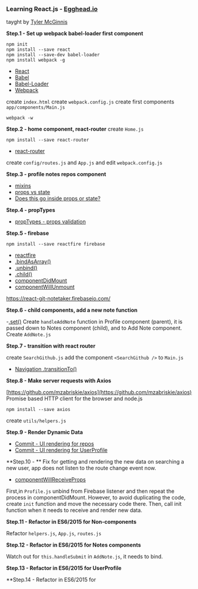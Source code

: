 ### Learning React.js - [Egghead.io](https://egghead.io)
tayght by [Tyler McGinnis](https://egghead.io/instructors/tyler-mcginnis)

**Step.1 - Set up webpack babel-loader first component**
```
npm init
npm install --save react
npm install --save-dev babel-loader
npm install webpack -g
```
- [React](http://facebook.github.io/react/index.html)
- [Babel](https://babeljs.io/)
- [Babel-Loader](https://github.com/babel/babel-loader)
- [Webpack](http://webpack.github.io/)

create `index.html`
create `webpack.config.js`
create first components `app/components/Main.js`

```
webpack -w
```

**Step.2 - home component, react-router**
create `Home.js`
```
npm install --save react-router
```
- [react-router](https://github.com/rackt/react-router)

create `config/routes.js` and `App.js` and edit `webpack.config.js`

**Step.3 - profile notes repos component**
- [mixins](https://facebook.github.io/react/docs/reusable-components.html#mixins)
- [props vs state](https://facebook.github.io/react/docs/thinking-in-react.html#a-brief-interlude-props-vs-state)
- [Does this go inside props or state?](https://github.com/uberVU/react-guide/blob/master/props-vs-state.md#does-this-go-inside-props-or-state)

**Step.4 - propTypes**

- [propTypes - props validation](https://facebook.github.io/react/docs/reusable-components.html#prop-validation)

**Step.5 - firebase**
```
npm install --save reactfire firebase
```
- [reactfire](https://www.firebase.com/docs/web/libraries/react/?utm_source=reactfire)
- [.bindAsArray()](https://www.firebase.com/docs/web/libraries/react/api.html#section-bindAsArray)
- [.unbind()](https://www.firebase.com/docs/web/libraries/react/api.html#section-unbind)
- [.child()](https://www.firebase.com/docs/web/api/firebase/child.html)
- [componentDidMount](https://facebook.github.io/react/docs/component-specs.html#mounting-componentdidmount)
- [componentWillUnmount](https://facebook.github.io/react/docs/component-specs.html#unmounting-componentwillunmount)

https://react-git-notetaker.firebaseio.com/

**Step.6 - child components, add a new note function**

-[.set()](https://www.firebase.com/docs/web/api/firebase/set.html)
Create `handleAddNote` function in Profile component (parent), it is passed down to Notes component (child), and to Add Note component.
Create `AddNote.js`

**Step.7 - transition with react router**

create `SearchGithub.js`
add the component `<SearchGithub />` to `Main.js`
- [Navigation .transitionTo()](http://rackt.github.io/react-router/#Navigation)

**Step.8 - Make server requests with Axios**

[https://github.com/mzabriskie/axios](https://github.com/mzabriskie/axios)
Promise based HTTP client for the browser and node.js
```
npm install --save axios
```
create `utils/helpers.js`


**Step.9 - Render Dynamic Data**

- [Commit - UI rendering for repos](https://github.com/yhagio/react-github-notetaker/commit/c28b6cbb19d121d41fc2c083fec8ca5d329b8ca0)
- [Commit - UI rendering for UserProfile](https://github.com/yhagio/react-github-notetaker/commit/bc4d8bf45ea37f55e8f1c73d18fd7e207c77033a)


**Step.10 - **
Fix for getting and rendering the new data on searching a new user, 
app does not listen to the route change event now.

- [componentWillReceiveProps](https://facebook.github.io/react/docs/component-specs.html#updating-componentwillreceiveprops)

First,in `Profile.js` unbind from Firebase listener and then repeat the process in componentDidMount. However,
to avoid duplicating the code, create `init` function and move the necessary code there.
Then, call init function when it needs to receive and render new data.

**Step.11 - Refactor in ES6/2015 for Non-components**

Refactor `helpers.js`, `App.js`, `routes.js`

**Step.12 - Refactor in ES6/2015 for Notes components**

Watch out for `this.handleSubmit` in `AddNote.js`, it needs to bind.

**Step.13 - Refactor in ES6/2015 for UserProfile**

**Step.14 - Refactor in ES6/2015 for 